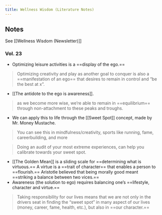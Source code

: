 ```yaml
---
title: Wellness Wisdom (Literature Notes)
---
```

## Notes
See [[Wellness Wisdom (Newsletter)]]
### Vol. 23 
- Optimizing leisure activities is a ==display of the ego.==
> Optimizing creativity and play as another goal to conquer is also a ==manifestation of an ego== that desires to remain in control and “be the best at x”.
- [[The antidote to the ego is awareness]].
>as we become more wise, we’re able to remain in ==equilibrium== through non-attachment to these peaks and troughs.
- We can apply this to life through the [[Sweet Spot]] concept, made by Mr. Money Mustache.

> You can see this in mindfulness/creativity, sports like running, fame, careerbuilding, and more

> Doing an audit of your most extreme experiences, can help you calibrate towards your sweet spot.

-  [[The Golden Mean]] is a sliding scale for ==determining what is virtuous.== A virtue is a ==trait of character== that enables a person to ==flourish.== Aristotle believed that being morally good meant ==striking a balance between two vices.==
-   Awareness (the solution to ego) requires balancing one’s ==lifestyle, character and virtue.==
> Taking responsibility for our lives means that we are not only in the drivers seat in finding the “sweet spot” in many aspect of our lives (money, career, fame, health, etc.), but also in ==our character.==
